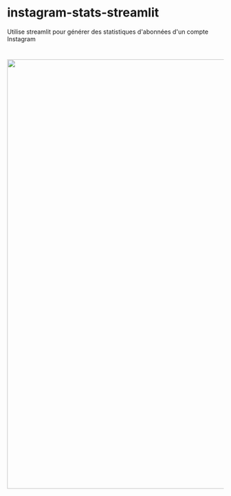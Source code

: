 # instagram-stats-streamlit
Utilise streamlit pour générer des statistiques d'abonnées d'un compte Instagram

#

<img width="1000" src="https://raw.githubusercontent.com/MaaxCoder/instagram-stats-streamlit/main/img/interface.png"></a>